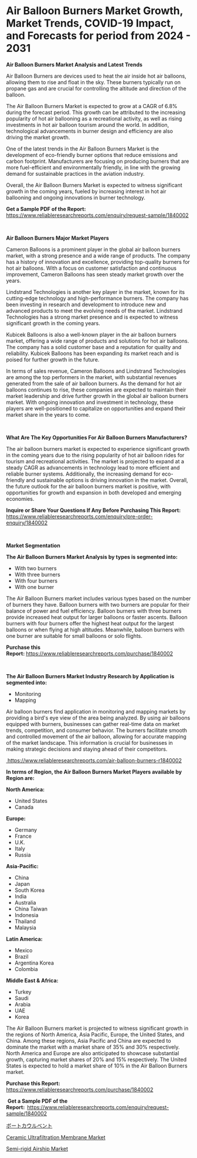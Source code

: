 <p><h1>Air Balloon Burners Market Growth, Market Trends, COVID-19 Impact, and Forecasts for period from 2024 - 2031</h1></p><p><strong>Air Balloon Burners Market Analysis and Latest Trends</strong></p>
<p><p>Air Balloon Burners are devices used to heat the air inside hot air balloons, allowing them to rise and float in the sky. These burners typically run on propane gas and are crucial for controlling the altitude and direction of the balloon.</p><p>The Air Balloon Burners Market is expected to grow at a CAGR of 6.8% during the forecast period. This growth can be attributed to the increasing popularity of hot air ballooning as a recreational activity, as well as rising investments in hot air balloon tourism around the world. In addition, technological advancements in burner design and efficiency are also driving the market growth.</p><p>One of the latest trends in the Air Balloon Burners Market is the development of eco-friendly burner options that reduce emissions and carbon footprint. Manufacturers are focusing on producing burners that are more fuel-efficient and environmentally friendly, in line with the growing demand for sustainable practices in the aviation industry.</p><p>Overall, the Air Balloon Burners Market is expected to witness significant growth in the coming years, fueled by increasing interest in hot air ballooning and ongoing innovations in burner technology.</p></p>
<p><strong>Get a Sample PDF of the Report:&nbsp;</strong> <a href="https://www.reliableresearchreports.com/enquiry/request-sample/1840002">https://www.reliableresearchreports.com/enquiry/request-sample/1840002</a></p>
<p>&nbsp;</p>
<p><strong>Air Balloon Burners Major Market Players</strong></p>
<p><p>Cameron Balloons is a prominent player in the global air balloon burners market, with a strong presence and a wide range of products. The company has a history of innovation and excellence, providing top-quality burners for hot air balloons. With a focus on customer satisfaction and continuous improvement, Cameron Balloons has seen steady market growth over the years.</p><p>Lindstrand Technologies is another key player in the market, known for its cutting-edge technology and high-performance burners. The company has been investing in research and development to introduce new and advanced products to meet the evolving needs of the market. Lindstrand Technologies has a strong market presence and is expected to witness significant growth in the coming years.</p><p>Kubicek Balloons is also a well-known player in the air balloon burners market, offering a wide range of products and solutions for hot air balloons. The company has a solid customer base and a reputation for quality and reliability. Kubicek Balloons has been expanding its market reach and is poised for further growth in the future.</p><p>In terms of sales revenue, Cameron Balloons and Lindstrand Technologies are among the top performers in the market, with substantial revenues generated from the sale of air balloon burners. As the demand for hot air balloons continues to rise, these companies are expected to maintain their market leadership and drive further growth in the global air balloon burners market. With ongoing innovation and investment in technology, these players are well-positioned to capitalize on opportunities and expand their market share in the years to come.</p></p>
<p>&nbsp;</p>
<p><strong>What Are The Key Opportunities For Air Balloon Burners Manufacturers?</strong></p>
<p><p>The air balloon burners market is expected to experience significant growth in the coming years due to the rising popularity of hot air balloon rides for tourism and recreational activities. The market is projected to expand at a steady CAGR as advancements in technology lead to more efficient and reliable burner systems. Additionally, the increasing demand for eco-friendly and sustainable options is driving innovation in the market. Overall, the future outlook for the air balloon burners market is positive, with opportunities for growth and expansion in both developed and emerging economies.</p></p>
<p><strong>Inquire or Share Your Questions If Any Before Purchasing This Report:</strong> <a href="https://www.reliableresearchreports.com/enquiry/pre-order-enquiry/1840002">https://www.reliableresearchreports.com/enquiry/pre-order-enquiry/1840002</a></p>
<p>&nbsp;</p>
<p><strong>Market Segmentation</strong></p>
<p><strong>The Air Balloon Burners Market Analysis by types is segmented into:</strong></p>
<p><ul><li>With two burners</li><li>With three burners</li><li>With four burners</li><li>With one burner</li></ul></p>
<p><p>The Air Balloon Burners market includes various types based on the number of burners they have. Balloon burners with two burners are popular for their balance of power and fuel efficiency. Balloon burners with three burners provide increased heat output for larger balloons or faster ascents. Balloon burners with four burners offer the highest heat output for the largest balloons or when flying at high altitudes. Meanwhile, balloon burners with one burner are suitable for small balloons or solo flights.</p></p>
<p><strong>Purchase this Report:&nbsp;</strong><a href="https://www.reliableresearchreports.com/purchase/1840002">https://www.reliableresearchreports.com/purchase/1840002</a></p>
<p>&nbsp;</p>
<p><strong>The Air Balloon Burners Market Industry Research by Application is segmented into:</strong></p>
<p><ul><li>Monitoring</li><li>Mapping</li></ul></p>
<p><p>Air balloon burners find application in monitoring and mapping markets by providing a bird's eye view of the area being analyzed. By using air balloons equipped with burners, businesses can gather real-time data on market trends, competition, and consumer behavior. The burners facilitate smooth and controlled movement of the air balloon, allowing for accurate mapping of the market landscape. This information is crucial for businesses in making strategic decisions and staying ahead of their competitors.</p></p>
<p><a href="https://www.reliableresearchreports.com/air-balloon-burners-r1840002">&nbsp;https://www.reliableresearchreports.com/air-balloon-burners-r1840002</a></p>
<p><strong>In terms of Region, the Air Balloon Burners Market Players available by Region are:</strong></p>
<p>
    <p> <strong> North America: </strong>
        <ul>
            <li>United States</li>
            <li>Canada</li>
        </ul>
        </p> 
    <p> <strong> Europe: </strong>
        <ul>
            <li>Germany</li>
            <li>France</li>
            <li>U.K.</li>
            <li>Italy</li>
            <li>Russia</li>
        </ul>
        </p> 
    <p> <strong> Asia-Pacific: </strong>
        <ul>
            <li>China</li>
            <li>Japan</li>
            <li>South Korea</li>
            <li>India</li>
            <li>Australia</li>
            <li>China Taiwan</li>
            <li>Indonesia</li>
            <li>Thailand</li>
            <li>Malaysia</li>
        </ul>
        </p> 
    <p> <strong> Latin America: </strong>
        <ul>
            <li>Mexico</li>
            <li>Brazil</li>
            <li>Argentina Korea</li>
            <li>Colombia</li>
        </ul>
        </p> 
    <p> <strong> Middle East & Africa: </strong>
        <ul>
            <li>Turkey</li>
            <li>Saudi</li>
            <li>Arabia</li>
            <li>UAE</li>
            <li>Korea</li>
        </ul>
    </p>
    </p>
<p><p>The Air Balloon Burners market is projected to witness significant growth in the regions of North America, Asia Pacific, Europe, the United States, and China. Among these regions, Asia Pacific and China are expected to dominate the market with a market share of 35% and 30% respectively. North America and Europe are also anticipated to showcase substantial growth, capturing market shares of 20% and 15% respectively. The United States is expected to hold a market share of 10% in the Air Balloon Burners market.</p></p>
<p><strong>Purchase this Report: </strong><a href="https://www.reliableresearchreports.com/purchase/1840002">https://www.reliableresearchreports.com/purchase/1840002</a></p>
<p>&nbsp;<strong>Get a Sample PDF of the Report:&nbsp;&nbsp;</strong><a href="https://www.reliableresearchreports.com/enquiry/request-sample/1840002">https://www.reliableresearchreports.com/enquiry/request-sample/1840002</a></p>
<p><strong></strong></p>
<p><p><a href="https://github.com/oqoeusbvpadwjs08/Market-Research-Report-List-1/blob/main/391994342575.md">ボートカウルベント</a></p><p><a href="https://issuu.com/reportprime-2/docs/ceramic-ultrafiltration-membrane-market-size-2030.">Ceramic Ultrafiltration Membrane Market</a></p><p><a href="https://github.com/RichRobinson5/Market-Research-Report-List-4/blob/main/semi-rigid-airship-market.md">Semi-rigid Airship Market</a></p></p>